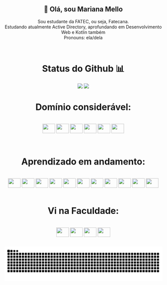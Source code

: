 <div align="center">
  
## 💫 Olá, sou Mariana Mello
Sou estudante da FATEC, ou seja, Fatecana.<br>Estudando atualmente Active Directory, aprofundando em Desenvolvimento Web e Kotlin também<br>Pronouns: ela/dela

</div>
<br>

<div align="center">
  
# Status do Github 📊
<div>
  <img width="50%" src="https://github-readme-stats.vercel.app/api?username=mariih42&theme=ambient_gradient&hide_border=false&include_all_commits=false&count_private=false"/>
  <img width="40%" src= "https://github-readme-stats.vercel.app/api/top-langs/?username=mariih42&theme=ambient_gradient&hide_border=false&include_all_commits=false&count_private=false&layout=compact">
</div>
</div>

<div align="center">
  
# Domínio considerável:

<div style="display: inline_block"><br>
  <img align="center" height="30" width="40" src="https://cdn.jsdelivr.net/gh/devicons/devicon@latest/icons/html5/html5-original.svg">
  <img align="center" height="30" width="40" src="https://cdn.jsdelivr.net/gh/devicons/devicon@latest/icons/bash/bash-original.svg">
  <img align="center" height="30" width="40" src="https://cdn.jsdelivr.net/gh/devicons/devicon@latest/icons/debian/debian-original.svg">
  <img align="center" height="30" width="40" src="https://cdn.jsdelivr.net/gh/devicons/devicon@latest/icons/ubuntu/ubuntu-original.svg">
  <img align="center" height="30" width="40" src="https://cdn.jsdelivr.net/gh/devicons/devicon@latest/icons/git/git-original.svg">
  <img align="center" height="30" width="40" src="https://cdn.jsdelivr.net/gh/devicons/devicon@latest/icons/github/github-original.svg"/>
</div>
</div><br><br>

<div align="center">
  
# Aprendizado em andamento:

<div style="display: inline_block"><br>
  <img align="center" height="30" width="40" src="https://cdn.jsdelivr.net/gh/devicons/devicon@latest/icons/css3/css3-original.svg">
  <img align="center" height="30" width="40" src="https://cdn.jsdelivr.net/gh/devicons/devicon@latest/icons/javascript/javascript-original.svg" />
  <img align="center" height="30" width="40" src="https://cdn.jsdelivr.net/gh/devicons/devicon@latest/icons/kotlin/kotlin-original.svg" />
  <img align="center" height="30" width="40" src="https://cdn.jsdelivr.net/gh/devicons/devicon@latest/icons/mariadb/mariadb-original.svg" />
  <img align="center" height="30" width="40" src="https://cdn.jsdelivr.net/gh/devicons/devicon@latest/icons/mysql/mysql-original.svg" />
  <img align="center" height="30" width="40" src="https://cdn.jsdelivr.net/gh/devicons/devicon@latest/icons/npm/npm-original-wordmark.svg" />
  <img align="center" height="30" width="40" src="https://cdn.jsdelivr.net/gh/devicons/devicon@latest/icons/php/php-original.svg" />
  <img align="center" height="30" width="40" src="https://cdn.jsdelivr.net/gh/devicons/devicon@latest/icons/react/react-original.svg" />
  <img align="center" height="30" width="40" src="https://cdn.jsdelivr.net/gh/devicons/devicon@latest/icons/typescript/typescript-original.svg" />
  <img align="center" height="30" width="40" src="https://cdn.jsdelivr.net/gh/devicons/devicon@latest/icons/python/python-original.svg" />
  <img align="center" height="30" width="40" src="https://cdn.jsdelivr.net/gh/devicons/devicon@latest/icons/archlinux/archlinux-original.svg" />
</div>
</div>
<br>

<div align="center">
  
# Vi na Faculdade:
<div style="display: inline_block"><br>
  <img align="center" height="30" width="40" src="https://cdn.jsdelivr.net/gh/devicons/devicon@latest/icons/java/java-original.svg" />
  <img align="center" height="30" width="40" src="https://cdn.jsdelivr.net/gh/devicons/devicon@latest/icons/flutter/flutter-original.svg" />
  <img align="center" height="30" width="40" src="https://cdn.jsdelivr.net/gh/devicons/devicon@latest/icons/microsoftsqlserver/microsoftsqlserver-original.svg" />
  <img align="center" height="30" width="40" src="https://cdn.jsdelivr.net/gh/devicons/devicon@latest/icons/c/c-original.svg" />
</div>
</div>
<br>

<div align="center">
    
  ![snake gif](https://github.com/TechnologyHell/TechnologyHell/blob/output/github-snake-dark.svg)
</div>
